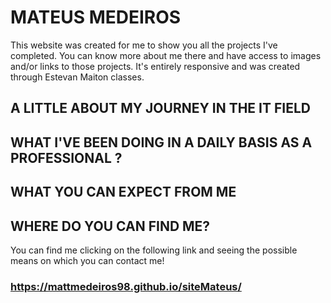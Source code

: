 # MATEUS MEDEIROS
This website was created for me to show you all the projects I've completed. You can know more about me there and have access to images and/or links to those projects. It's entirely responsive and was created through Estevan Maiton classes.

## A LITTLE ABOUT MY JOURNEY IN THE IT FIELD

## WHAT I'VE BEEN DOING IN A DAILY BASIS AS A PROFESSIONAL ?

## WHAT YOU CAN EXPECT FROM ME

## WHERE DO YOU CAN FIND ME?
You can find me clicking on the following link and seeing the possible means on which you can contact me!

### https://mattmedeiros98.github.io/siteMateus/
